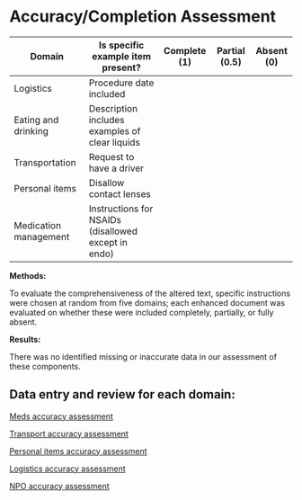 # Accuracy/Completion Assessment

| Domain | Is specific example item present? | Complete (1) | Partial (0.5) | Absent (0) |
| --- | --- | --- | --- | --- |
| Logistics | Procedure date included |  |  |  |
| Eating and drinking | Description includes examples of clear liquids |  |  |  |
| Transportation | Request to have a driver |  |  |  |
| Personal items | Disallow contact lenses |  |  |  |
| Medication management | Instructions for NSAIDs (disallowed except in endo) |  |  |  |

**Methods:**

To evaluate the comprehensiveness of the altered text, specific instructions were chosen at random from five domains; each enhanced document was evaluated on whether these were included completely, partially, or fully absent. 

**Results:** 

There was no identified missing or inaccurate data in our assessment of these components. 

## Data entry and review for each domain:

[Meds accuracy assessment](Accuracy%20Completion%20Assessment%20f01cf8fc19c9451e9f737c1d395a901b/Meds%20accuracy%20assessment%203e6f45fdd2cd45b4a2bf3a8805a0fd91.md)

[Transport accuracy assessment](Accuracy%20Completion%20Assessment%20f01cf8fc19c9451e9f737c1d395a901b/Transport%20accuracy%20assessment%2034dbafab6442440cb96a417dcbea88ab.md)

[Personal items accuracy assessment](Accuracy%20Completion%20Assessment%20f01cf8fc19c9451e9f737c1d395a901b/Personal%20items%20accuracy%20assessment%20cddf8959a360453e9ebd3bb844f9594b.md)

[Logistics accuracy assessment](Accuracy%20Completion%20Assessment%20f01cf8fc19c9451e9f737c1d395a901b/Logistics%20accuracy%20assessment%2035d7723d529d49a2b95df531e60e6e2e.md)

[NPO accuracy assessment](Accuracy%20Completion%20Assessment%20f01cf8fc19c9451e9f737c1d395a901b/NPO%20accuracy%20assessment%206dd6b9669c514a6989890af8b5fbd164.md)